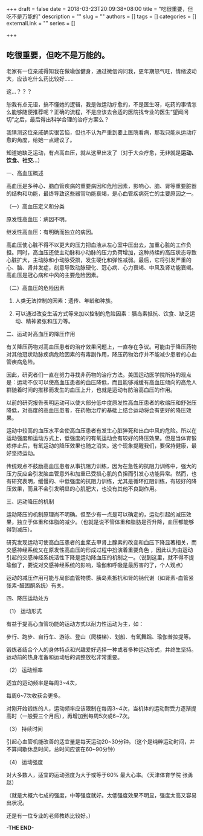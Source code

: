 +++
draft = false
date = 2018-03-23T20:09:38+08:00
title = "吃很重要，但吃不是万能的"
description = ""
slug = ""
authors = []
tags = []
categories = []
externalLink = ""
series = []

+++

## **吃很重要，但吃不是万能的。**

老家有一位亲戚得知我在做瑜伽健身，通过微信询问我，更年期怒气旺，情绪波动大，应该吃什么药比较好……

这...？？？

恕我有点无语，搞不懂她的逻辑，我是做运动疗愈的，不是医生呀，吃药的事情怎么能够随便推荐呢？正确的流程，不是应该去合适的医院找专业的医生“望闻问切”之后，最后得出科学合理的治疗方案么？

我猜测这位亲戚确实很苦恼，但也不认为严重到要上医院看病，那我只能从运动疗愈的角度，给她一点建议了。

知道她缺乏运动，有点高血压，就从这里出发了（对于大众疗愈，无非就是**运动、饮食、社交.**..）


一、高血压概述

高血压是多种心、脑血管疾病的重要病因和危险因素，影响心、脑、肾等重要脏器的结构和功能，最终导致这些器官功能衰竭，是心血管疾病死亡的主要原因之一。



（一）高血压定义和分类

原发性高血压：病因不明。

继发性高血压：有明确而独立的病因。

高血压使心脏不得不以更大的压力把血液从左心室中压出去，加重心脏的工作负担。同时，高血压还使主动脉和小动脉的压力负荷增加，这种持续的高压状态导致心脏扩大，主动脉和小动脉受损，发生硬化和弹性减弱。最后，它将引发严重的心、脑、肾并发症，刻意导致动脉硬化、冠心病、心力衰竭、中风及肾功能衰竭。高血压是冠心病和中风的主要危险因素。



（二）高血压的危险因素

1. 人类无法控制的因素：遗传、年龄和种族。

2. 可以通过改变生活方式等来加以控制的危险因素：胰岛素抵抗、饮食、缺乏运动、精神紧张和压力等。



二、运动对高血压的降压作用

有关降压药物对高血压患者的治疗效果问题上，一直存在争议。可能由于降压药物对其他冠状动脉疾病危险因素的有毒副作用，降压药物治疗并不能减少患者的心血管疾病危险。

因此，研究者们一直在努力寻找非药物的治疗方法。美国运动医学院所持的观点是：运动不仅可以使高血压患者的血压降低，而且能够减缓有高血压倾向的高危人群随着时间的推移而发生的血压上升，也就是运动有防治高血压的作用。

以前的研究报告表明运动可以使大部分低中度原发性高血压患者的收缩压和舒张压降低，对高度的高血压患者，在药物治疗的基础上结合运动将会有更好的降压效果。

运动中较高的血压水平会使高血压患者有发生心脏猝死和出血中风的危险。所以在运动强度和运动方式上，低强度的的有氧运动会有较好的降压效果。但是当体育锻炼停止后，有氧运动的降压效果也随之消失。这个现象提醒我们，要保持健康，最好坚持运动。

传统观点不鼓励高血压患者从事抗阻力训练，因为在急性的抗阻力训练中，强大的压力反应会引发脑血管意外和加重已受损心肌的负担而引发心功能异常。然而，也有研究表明，缓慢的、中低强度的抗阻力训练，尤其是循环扛阻训练，有较好的降压效果，而且不会引发明显的心肌肥大，也没有其他不良副作用。



三、运动降压的机制

运动降压的机制原理尚不明确。但至少有一点是可以确定的，运动引起的减压效果，独立于体重和体脂的减少。（也就是说不管体重和脂肪是否升降，血压都能够得到减压）。

研究发现运动可使高血压患者的血浆去甲肾上腺素的改变和血压下降显著相关，而交感神经系统又在原发性高血压的形成过程中扮演着重要角色 ，因此认为由运动引起的交感神经系统活性下降是运动降血压的机制之一。（说到这里，就不得不提瑜伽了，要说对交感神经系统的影响，瑜伽和呼吸是最厉害的了，个人观点）

运动的减压作用可能与局部血管物质、胰岛素抵抗和肾的钠代谢（如肾素-血管紧张素-醛固酮系统）有关。



四、降压运动处方


（1） 运动形式

有益于提高心血管功能的运动方式以耐力性运动为主，如：

步行、跑步、自行车、游泳、登山（爬楼梯）、划船、有氧舞蹈、瑜伽普拉提等。

锻炼者结合个人的身体特点和兴趣爱好选择一种或者多种运动形式，并终生坚持。运动前的热身准备和运动后的调整放松非常重要。


（2） 运动频率

适宜的运动频率是每周3~4次，

每周6~7次收获会更多。

对刚开始锻炼的人，运动频率应该限制在每周3~4次，当机体的运动耐受力逐渐提高时（一般要三个月后），再增加到每周5次或6~7次。


（3） 持续时间

引起心血管机能改善的适宜量是每天运动20~30分钟。（这个是纯粹运动时间，并不算间歇休息时间，总时间应该在60~90分钟）


（4） 运动强度 

对大多数人，适宜的运动强度为大于或等于60% 最大心率。（天津体育学院 张勇 赵）

（就是大概六七成的强度，中等强度就好。太低强度效果不明显，强度太高又容易出状况。

还是有一位专业的老师教练比较好。）

**-THE END-**